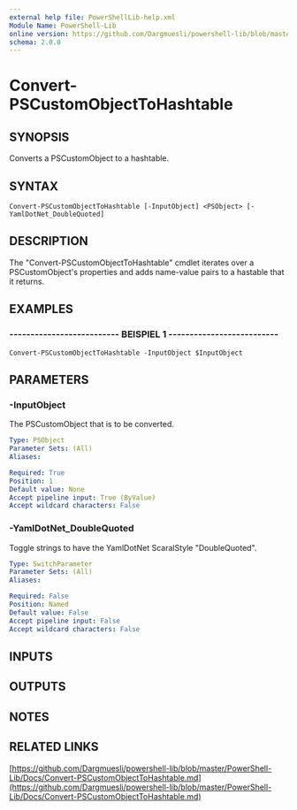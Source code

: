 ```yaml
---
external help file: PowerShellLib-help.xml
Module Name: PowerShell-Lib
online version: https://github.com/Dargmuesli/powershell-lib/blob/master/PowerShell-Lib/Docs/Convert-PSCustomObjectToHashtable.md
schema: 2.0.0
---
```


# Convert-PSCustomObjectToHashtable

## SYNOPSIS
Converts a PSCustomObject to a hashtable.

## SYNTAX

```
Convert-PSCustomObjectToHashtable [-InputObject] <PSObject> [-YamlDotNet_DoubleQuoted]
```

## DESCRIPTION
The "Convert-PSCustomObjectToHashtable" cmdlet iterates over a PSCustomObject's properties and adds name-value pairs to a hastable that it returns.

## EXAMPLES

### -------------------------- BEISPIEL 1 --------------------------
```
Convert-PSCustomObjectToHashtable -InputObject $InputObject
```

## PARAMETERS

### -InputObject
The PSCustomObject that is to be converted.

```yaml
Type: PSObject
Parameter Sets: (All)
Aliases: 

Required: True
Position: 1
Default value: None
Accept pipeline input: True (ByValue)
Accept wildcard characters: False
```

### -YamlDotNet_DoubleQuoted
Toggle strings to have the YamlDotNet ScaralStyle "DoubleQuoted".

```yaml
Type: SwitchParameter
Parameter Sets: (All)
Aliases: 

Required: False
Position: Named
Default value: False
Accept pipeline input: False
Accept wildcard characters: False
```

## INPUTS

## OUTPUTS

## NOTES

## RELATED LINKS

[https://github.com/Dargmuesli/powershell-lib/blob/master/PowerShell-Lib/Docs/Convert-PSCustomObjectToHashtable.md](https://github.com/Dargmuesli/powershell-lib/blob/master/PowerShell-Lib/Docs/Convert-PSCustomObjectToHashtable.md)

